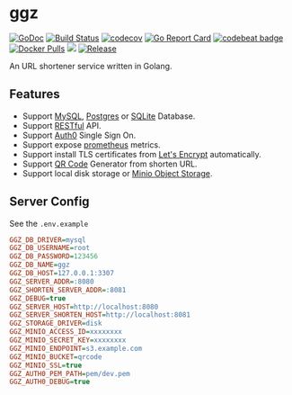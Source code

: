 # ggz

[![GoDoc](https://godoc.org/github.com/go-ggz/ggz?status.svg)](https://godoc.org/github.com/go-ggz/ggz)
[![Build Status](http://drone.wu-boy.com/api/badges/go-ggz/ggz/status.svg)](http://drone.wu-boy.com/go-ggz/ggz)
[![codecov](https://codecov.io/gh/go-ggz/ggz/branch/master/graph/badge.svg)](https://codecov.io/gh/go-ggz/ggz)
[![Go Report Card](https://goreportcard.com/badge/github.com/go-ggz/ggz)](https://goreportcard.com/report/github.com/go-ggz/ggz)
[![codebeat badge](https://codebeat.co/badges/0a4eff2d-c9ac-46ed-8fd7-b59942983390)](https://codebeat.co/projects/github-com-appleboy-gorush)
[![Docker Pulls](https://img.shields.io/docker/pulls/goggz/ggz.svg)](https://hub.docker.com/r/goggz/ggz/)
[![](https://images.microbadger.com/badges/image/goggz/ggz.svg)](https://microbadger.com/images/goggz/ggz "Get your own image badge on microbadger.com")
[![Release](https://github-release-version.herokuapp.com/github/go-ggz/ggz/release.svg?style=flat)](https://github.com/go-ggz/ggz/releases/latest)

An URL shortener service written in Golang.

## Features

* Support [MySQL](https://www.mysql.com/), [Postgres](https://www.postgresql.org/) or [SQLite](https://www.sqlite.org/) Database.
* Support [RESTful](https://en.wikipedia.org/wiki/Representational_state_transfer) API.
* Support [Auth0](https://auth0.com/) Single Sign On.
* Support expose [prometheus](https://prometheus.io/) metrics.
* Support install TLS certificates from [Let's Encrypt](https://letsencrypt.org/) automatically.
* Support [QR Code](https://en.wikipedia.org/wiki/QR_code) Generator from shorten URL.
* Support local disk storage or [Minio Object Storage](https://minio.io/).

## Server Config

See the `.env.example`

```ini
GGZ_DB_DRIVER=mysql
GGZ_DB_USERNAME=root
GGZ_DB_PASSWORD=123456
GGZ_DB_NAME=ggz
GGZ_DB_HOST=127.0.0.1:3307
GGZ_SERVER_ADDR=:8080
GGZ_SHORTEN_SERVER_ADDR=:8081
GGZ_DEBUG=true
GGZ_SERVER_HOST=http://localhost:8080
GGZ_SERVER_SHORTEN_HOST=http://localhost:8081
GGZ_STORAGE_DRIVER=disk
GGZ_MINIO_ACCESS_ID=xxxxxxxx
GGZ_MINIO_SECRET_KEY=xxxxxxxx
GGZ_MINIO_ENDPOINT=s3.example.com
GGZ_MINIO_BUCKET=qrcode
GGZ_MINIO_SSL=true
GGZ_AUTH0_PEM_PATH=pem/dev.pem
GGZ_AUTH0_DEBUG=true
```
